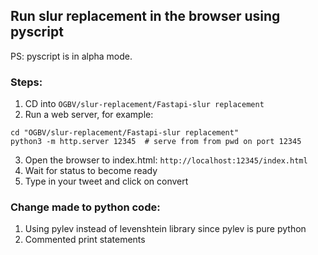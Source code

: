 ## Run slur replacement in the browser using pyscript

PS: pyscript is in alpha mode.

### Steps: 

1. CD into `OGBV/slur-replacement/Fastapi-slur replacement`
2. Run a web server, for example:
```
cd "OGBV/slur-replacement/Fastapi-slur replacement"
python3 -m http.server 12345  # serve from from pwd on port 12345
```
3. Open the browser to index.html: `http://localhost:12345/index.html`
4. Wait for status to become ready
5. Type in your tweet and click on convert


### Change made to python code: 
1. Using pylev instead of levenshtein library since pylev is pure python
2. Commented print statements
